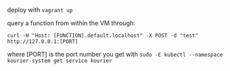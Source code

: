 deploy with ```vagrant up```

query a function from within the VM through:
```
curl -H "Host: [FUNCTION].default.localhost" -X POST -d "test" http://127.0.0.1:[PORT]
```
where [PORT] is the port number you get with
```sudo -E kubectl --namespace kourier-system get service kourier```
